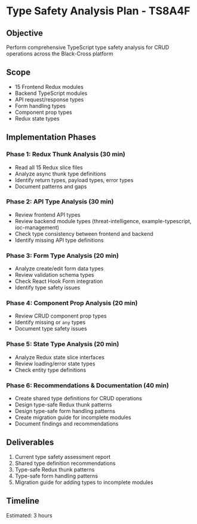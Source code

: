 # Type Safety Analysis Plan - TS8A4F

## Objective
Perform comprehensive TypeScript type safety analysis for CRUD operations across the Black-Cross platform

## Scope
- 15 Frontend Redux modules
- Backend TypeScript modules
- API request/response types
- Form handling types
- Component prop types
- Redux state types

## Implementation Phases

### Phase 1: Redux Thunk Analysis (30 min)
- Read all 15 Redux slice files
- Analyze async thunk type definitions
- Identify return types, payload types, error types
- Document patterns and gaps

### Phase 2: API Type Analysis (30 min)
- Review frontend API types
- Review backend module types (threat-intelligence, example-typescript, ioc-management)
- Check type consistency between frontend and backend
- Identify missing API type definitions

### Phase 3: Form Type Analysis (20 min)
- Analyze create/edit form data types
- Review validation schema types
- Check React Hook Form integration
- Identify type safety issues

### Phase 4: Component Prop Analysis (20 min)
- Review CRUD component prop types
- Identify missing or `any` types
- Document type safety issues

### Phase 5: State Type Analysis (20 min)
- Analyze Redux state slice interfaces
- Review loading/error state types
- Check entity type definitions

### Phase 6: Recommendations & Documentation (40 min)
- Create shared type definitions for CRUD operations
- Design type-safe Redux thunk patterns
- Design type-safe form handling patterns
- Create migration guide for incomplete modules
- Document findings and recommendations

## Deliverables
1. Current type safety assessment report
2. Shared type definition recommendations
3. Type-safe Redux thunk patterns
4. Type-safe form handling patterns
5. Migration guide for adding types to incomplete modules

## Timeline
Estimated: 3 hours
